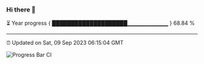 ### Hi there 👋

⏳ Year progress { ████████████████████▁▁▁▁▁▁▁▁▁▁ } 68.84 %

---

⏰ Updated on Sat, 09 Sep 2023 06:15:04 GMT

![Progress Bar CI](https://github.com/liununu/liununu/workflows/Progress%20Bar%20CI/badge.svg)
